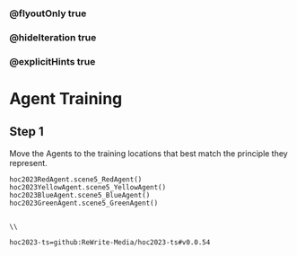 ### @flyoutOnly true
### @hideIteration true
### @explicitHints true

# Agent Training

## Step 1
Move the Agents to the training locations that best match the principle they represent.

```ghost
hoc2023RedAgent.scene5_RedAgent()
hoc2023YellowAgent.scene5_YellowAgent()
hoc2023BlueAgent.scene5_BlueAgent()
hoc2023GreenAgent.scene5_GreenAgent()
```
```template

\\
```

```package
hoc2023-ts=github:ReWrite-Media/hoc2023-ts#v0.0.54
```